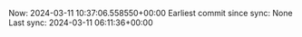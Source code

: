 Now: 2024-03-11 10:37:06.558550+00:00 Earliest commit since sync: None Last sync: 2024-03-11 06:11:36+00:00
